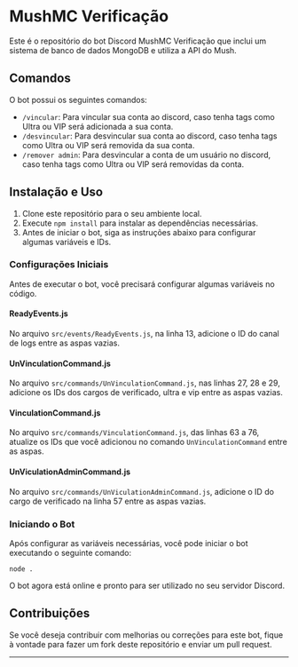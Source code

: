 # MushMC Verificação

Este é o repositório do bot Discord MushMC Verificação que inclui um sistema de banco de dados MongoDB e utiliza a API do Mush.

## Comandos

O bot possui os seguintes comandos:

- `/vincular`: Para vincular sua conta ao discord, caso tenha tags como Ultra ou VIP será adicionada a sua conta.
- `/desvincular`: Para desvincular sua conta ao discord, caso tenha tags como Ultra ou VIP será removida da sua conta.
- `/remover admin`: Para desvincular a conta de um usuário no discord, caso tenha tags como Ultra ou VIP será removidas da conta.

## Instalação e Uso

1. Clone este repositório para o seu ambiente local.
2. Execute `npm install` para instalar as dependências necessárias.
3. Antes de iniciar o bot, siga as instruções abaixo para configurar algumas variáveis e IDs.

### Configurações Iniciais

Antes de executar o bot, você precisará configurar algumas variáveis no código.

#### ReadyEvents.js

No arquivo `src/events/ReadyEvents.js`, na linha 13, adicione o ID do canal de logs entre as aspas vazias.

#### UnVinculationCommand.js

No arquivo `src/commands/UnVinculationCommand.js`, nas linhas 27, 28 e 29, adicione os IDs dos cargos de verificado, ultra e vip entre as aspas vazias.

#### VinculationCommand.js

No arquivo `src/commands/VinculationCommand.js`, das linhas 63 a 76, atualize os IDs que você adicionou no comando `UnVinculationCommand` entre as aspas.

#### UnViculationAdminCommand.js

No arquivo `src/commands/UnViculationAdminCommand.js`, adicione o ID do cargo de verificado na linha 57 entre as aspas vazias.

### Iniciando o Bot

Após configurar as variáveis necessárias, você pode iniciar o bot executando o seguinte comando:

```
node .
```

O bot agora está online e pronto para ser utilizado no seu servidor Discord.

## Contribuições

Se você deseja contribuir com melhorias ou correções para este bot, fique à vontade para fazer um fork deste repositório e enviar um pull request.

---
